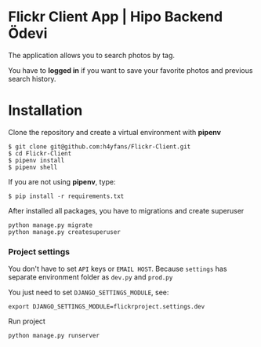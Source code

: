 # Flickr Client App | Hipo Backend Ödevi

The application allows you to search photos by tag.

You have to **logged in** if you want to save your favorite photos and previous search history.

# Installation
Clone the repository and create a virtual environment with **pipenv**

    $ git clone git@github.com:h4yfans/Flickr-Client.git
	$ cd Flickr-Client
	$ pipenv install
	$ pipenv shell
	
If you are not using **pipenv**, type:

    $ pip install -r requirements.txt
	
After installed all packages, you have to migrations and create superuser
		

    python manage.py migrate
    python manage.py createsuperuser
    

### Project settings

You don't have to set `API` keys or `EMAIL HOST`. Because `settings` has separate environment folder as `dev.py` and `prod.py`

You just need to set `DJANGO_SETTINGS_MODULE`, see:

`export DJANGO_SETTINGS_MODULE=flickrproject.settings.dev`

Run project

    python manage.py runserver

   
